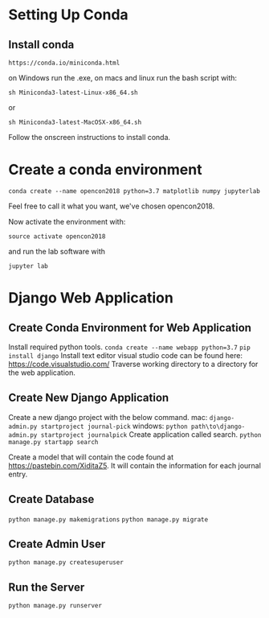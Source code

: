 # Setting Up Conda
## Install conda
`https://conda.io/miniconda.html`

on Windows run the .exe, on macs and linux run the bash script with:

`sh Miniconda3-latest-Linux-x86_64.sh`

or 

`sh Miniconda3-latest-MacOSX-x86_64.sh`

Follow the onscreen instructions to install conda.

# Create a conda environment

`conda create --name opencon2018 python=3.7 matplotlib numpy jupyterlab`

Feel free to call it what you want, we've chosen opencon2018.

Now activate the environment with:

`source activate opencon2018`

and run the lab software with

`jupyter lab`

# Django Web Application 
## Create Conda Environment for Web Application
Install required python tools.
`conda create --name webapp python=3.7`
`pip install django`
Install text editor visual studio code can be found here: https://code.visualstudio.com/
Traverse working directory to a directory for the web application.

## Create New Django Application
Create a new django project with the below command.
mac: `django-admin.py startproject journal-pick`
windows: `python path\to\django-admin.py startproject journalpick`
Create application called search.
`python manage.py startapp search`

Create a model that will contain the code found at https://pastebin.com/XiditaZ5.  It will contain the information for each journal entry.

## Create Database
`python manage.py makemigrations`
`python manage.py migrate`

## Create Admin User
`python manage.py createsuperuser`

## Run the Server
`python manage.py runserver`
